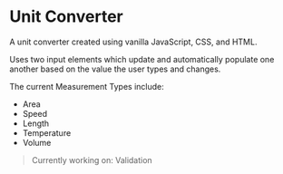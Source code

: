 # Unit Converter

A unit converter created using vanilla JavaScript, CSS, and HTML.

Uses two input elements which update and automatically populate 
one another based on the value the user types and changes.

The current Measurement Types include:

- Area
- Speed
- Length
- Temperature
- Volume

>Currently working on: Validation


